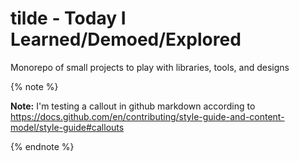 # tilde - Today I Learned/Demoed/Explored

Monorepo of small projects to play with libraries, tools, and designs


{% note %}

**Note:** I'm testing a callout in github markdown according to https://docs.github.com/en/contributing/style-guide-and-content-model/style-guide#callouts

{% endnote %}
